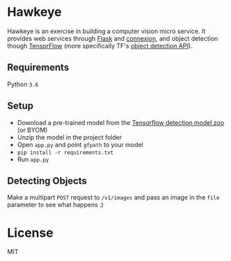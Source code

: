 # Hawkeye

Hawkeye is an exercise in building a computer vision micro service. It provides web services through [Flask](http://flask.pocoo.org/) and [connexion](https://github.com/zalando/connexion), and object detection though [TensorFlow](https://www.tensorflow.org) (more specifically TF's [object detection API](https://github.com/tensorflow/models/tree/master/research/object_detection)).

## Requirements

Python `3.6`

## Setup

* Download a pre-trained model from the [Tensorflow detection model zoo](https://github.com/tensorflow/models/blob/master/research/object_detection/g3doc/detection_model_zoo.md) (or BYOM)
* Unzip the model in the project folder
* Open `app.py` and point `gfpath` to your model
* `pip install -r requirements.txt`
* Run `app.py`

## Detecting Objects

Make a multipart `POST` request to `/v1/images` and pass an image in the `file` parameter to see what happens :)

# License

MIT

